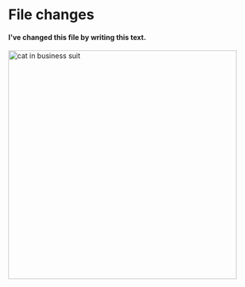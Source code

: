 # File changes
#### I've changed this file by writing this text.
<img width="459" src="https://github.com/user-attachments/assets/67b57171-7bc3-4129-9e8c-bf236e742252" alt="cat in business suit">

